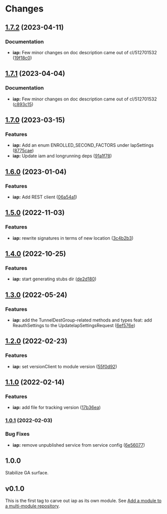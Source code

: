 # Changes

## [1.7.2](https://github.com/googleapis/google-cloud-go/compare/iap/v1.7.1...iap/v1.7.2) (2023-04-11)


### Documentation

* **iap:** Few minor changes on doc description came out of cl/512701532 ([19f18c0](https://github.com/googleapis/google-cloud-go/commit/19f18c0a33d85e1949981d58bca2b765ce9787b5))

## [1.7.1](https://github.com/googleapis/google-cloud-go/compare/iap/v1.7.0...iap/v1.7.1) (2023-04-04)


### Documentation

* **iap:** Few minor changes on doc description came out of cl/512701532 ([c893c15](https://github.com/googleapis/google-cloud-go/commit/c893c158f1e6d03b0cde45dda2059c0e2aa9ead1))

## [1.7.0](https://github.com/googleapis/google-cloud-go/compare/iap/v1.6.0...iap/v1.7.0) (2023-03-15)


### Features

* **iap:** Add an enum ENROLLED_SECOND_FACTORS under IapSettings ([8775cae](https://github.com/googleapis/google-cloud-go/commit/8775cae47a9efb358ce34240853a1b09c7f6dc62))
* **iap:** Update iam and longrunning deps ([91a1f78](https://github.com/googleapis/google-cloud-go/commit/91a1f784a109da70f63b96414bba8a9b4254cddd))

## [1.6.0](https://github.com/googleapis/google-cloud-go/compare/iap/v1.5.0...iap/v1.6.0) (2023-01-04)


### Features

* **iap:** Add REST client ([06a54a1](https://github.com/googleapis/google-cloud-go/commit/06a54a16a5866cce966547c51e203b9e09a25bc0))

## [1.5.0](https://github.com/googleapis/google-cloud-go/compare/iap/v1.4.0...iap/v1.5.0) (2022-11-03)


### Features

* **iap:** rewrite signatures in terms of new location ([3c4b2b3](https://github.com/googleapis/google-cloud-go/commit/3c4b2b34565795537aac1661e6af2442437e34ad))

## [1.4.0](https://github.com/googleapis/google-cloud-go/compare/iap/v1.3.0...iap/v1.4.0) (2022-10-25)


### Features

* **iap:** start generating stubs dir ([de2d180](https://github.com/googleapis/google-cloud-go/commit/de2d18066dc613b72f6f8db93ca60146dabcfdcc))

## [1.3.0](https://github.com/googleapis/google-cloud-go/compare/iap/v1.2.0...iap/v1.3.0) (2022-05-24)


### Features

* **iap:** add the TunnelDestGroup-related methods and types feat: add ReauthSettings to the UpdateIapSettingsRequest ([6ef576e](https://github.com/googleapis/google-cloud-go/commit/6ef576e2d821d079e7b940cd5d49fe3ca64a7ba2))

## [1.2.0](https://github.com/googleapis/google-cloud-go/compare/iap/v1.1.0...iap/v1.2.0) (2022-02-23)


### Features

* **iap:** set versionClient to module version ([55f0d92](https://github.com/googleapis/google-cloud-go/commit/55f0d92bf112f14b024b4ab0076c9875a17423c9))

## [1.1.0](https://github.com/googleapis/google-cloud-go/compare/iap/v1.0.1...iap/v1.1.0) (2022-02-14)


### Features

* **iap:** add file for tracking version ([17b36ea](https://github.com/googleapis/google-cloud-go/commit/17b36ead42a96b1a01105122074e65164357519e))

### [1.0.1](https://www.github.com/googleapis/google-cloud-go/compare/iap/v1.0.0...iap/v1.0.1) (2022-02-03)


### Bug Fixes

* **iap:** remove unpublished service from service config ([6e56077](https://www.github.com/googleapis/google-cloud-go/commit/6e560776fd6e574320ce2dbad1f9eb9e22999185))

## 1.0.0

Stabilize GA surface.

## v0.1.0

This is the first tag to carve out iap as its own module. See
[Add a module to a multi-module repository](https://github.com/golang/go/wiki/Modules#is-it-possible-to-add-a-module-to-a-multi-module-repository).
